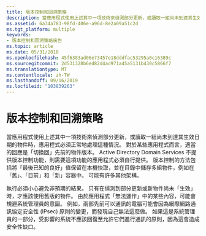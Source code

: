 ```yaml
---
title: 版本控制和回溯策略
description: 當應用程式使用上述其中一項技術來偵測部分更新，或讀取一組尚未到達其生效日期的物件時，應用程式必須正常地處理這種情況。
ms.assetid: 6a34a783-98fd-406e-a96d-8e2a09a51c2d
ms.tgt_platform: multiple
keywords:
- 版本控制和回溯策略廣告
ms.topic: article
ms.date: 05/31/2018
ms.openlocfilehash: 45f6383ad06e73457e18dddfac53295a0c16389c
ms.sourcegitcommit: 2d531328b6ed82d4ad971a45a5131b430c5866f7
ms.translationtype: MT
ms.contentlocale: zh-TW
ms.lasthandoff: 09/16/2019
ms.locfileid: "103839263"
---
```

# <a name="versioning-and-fallback-strategies"></a>版本控制和回溯策略

當應用程式使用上述其中一項技術來偵測部分更新，或讀取一組尚未到達其生效日期的物件時，應用程式必須正常地處理這種情況。 對於某些應用程式而言，適當的回應是「切換回」先前的物件版本。 Active Directory Domain Services 不提供版本控制功能，則需要這項功能的應用程式必須自行提供。 版本控制的方法包括將「最後已知的良好」值保留在本機快取，並在目錄中儲存多組物件，例如在「舊」、「目前」和「新」容器中。 可能有許多其他架構。

執行必須小心避免非預期的結果。 只有在偵測到部分更新或新物件尚未「生效」時，才應該使用舊版的物件。 由於應用程式「無法運作」中的某些內容，可能會規避系統管理員的意圖。 例如，兩部先前可以通訊的電腦可能會因為網際網路通訊協定安全性 (IPsec) 原則的變更，而發現自己無法這麼做。 如果這是系統管理員的一部分，受影響的系統不應該回復至允許它們進行通訊的原則，因為這會造成安全性缺口。

 

 




